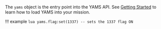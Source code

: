 
The `yams` object is the entry point into the YAMS API. See [Getting Started]('/getting-started') to learn how to load YAMS into your mission.

!!! example
    ```lua
    yams.flag:set(1337) -- sets the 1337 flag ON
    ```

